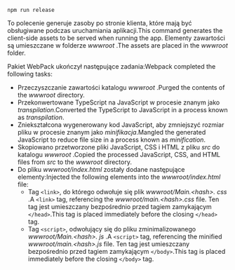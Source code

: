 ```console
npm run release
```

<span data-ttu-id="e6d15-101">To polecenie generuje zasoby po stronie klienta, które mają być obsługiwane podczas uruchamiania aplikacji.</span><span class="sxs-lookup"><span data-stu-id="e6d15-101">This command generates the client-side assets to be served when running the app.</span></span> <span data-ttu-id="e6d15-102">Elementy zawartości są umieszczane w folderze *wwwroot* .</span><span class="sxs-lookup"><span data-stu-id="e6d15-102">The assets are placed in the *wwwroot* folder.</span></span>

<span data-ttu-id="e6d15-103">Pakiet WebPack ukończył następujące zadania:</span><span class="sxs-lookup"><span data-stu-id="e6d15-103">Webpack completed the following tasks:</span></span>

* <span data-ttu-id="e6d15-104">Przeczyszczanie zawartości katalogu *wwwroot* .</span><span class="sxs-lookup"><span data-stu-id="e6d15-104">Purged the contents of the *wwwroot* directory.</span></span>
* <span data-ttu-id="e6d15-105">Przekonwertowane TypeScript na JavaScript w procesie znanym jako *transpilation*.</span><span class="sxs-lookup"><span data-stu-id="e6d15-105">Converted the TypeScript to JavaScript in a process known as *transpilation*.</span></span>
* <span data-ttu-id="e6d15-106">Zniekształcona wygenerowany kod JavaScript, aby zmniejszyć rozmiar pliku w procesie znanym jako *minifikacja*.</span><span class="sxs-lookup"><span data-stu-id="e6d15-106">Mangled the generated JavaScript to reduce file size in a process known as *minification*.</span></span>
* <span data-ttu-id="e6d15-107">Skopiowano przetworzone pliki JavaScript, CSS i HTML z pliku *src* do katalogu *wwwroot* .</span><span class="sxs-lookup"><span data-stu-id="e6d15-107">Copied the processed JavaScript, CSS, and HTML files from *src* to the *wwwroot* directory.</span></span>
* <span data-ttu-id="e6d15-108">Do pliku *wwwroot/index.html* zostały dodane następujące elementy:</span><span class="sxs-lookup"><span data-stu-id="e6d15-108">Injected the following elements into the *wwwroot/index.html* file:</span></span>
  * <span data-ttu-id="e6d15-109">Tag `<link>`, do którego odwołuje się plik *wwwroot/Main.\<hash\>. css* .</span><span class="sxs-lookup"><span data-stu-id="e6d15-109">A `<link>` tag, referencing the *wwwroot/main.\<hash\>.css* file.</span></span> <span data-ttu-id="e6d15-110">Ten tag jest umieszczany bezpośrednio przed tagiem zamykającym `</head>`.</span><span class="sxs-lookup"><span data-stu-id="e6d15-110">This tag is placed immediately before the closing `</head>` tag.</span></span>
  * <span data-ttu-id="e6d15-111">Tag `<script>`, odwołujący się do pliku zminimalizowanego *wwwroot/Main.\<hash\>. js* .</span><span class="sxs-lookup"><span data-stu-id="e6d15-111">A `<script>` tag, referencing the minified *wwwroot/main.\<hash\>.js* file.</span></span> <span data-ttu-id="e6d15-112">Ten tag jest umieszczany bezpośrednio przed tagiem zamykającym `</body>`.</span><span class="sxs-lookup"><span data-stu-id="e6d15-112">This tag is placed immediately before the closing `</body>` tag.</span></span>